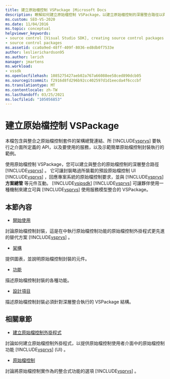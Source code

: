 ```yaml
---
title: 建立原始檔控制 VSPackage |Microsoft Docs
description: 瞭解如何建立原始檔控制 VSPackage，以建立原始檔控制的深層整合路徑以與 Visual Studio 整合。
ms.custom: SEO-VS-2020
ms.date: 11/04/2016
ms.topic: conceptual
helpviewer_keywords:
- source control [Visual Studio SDK], creating source control packages
- source control packages
ms.assetid: cca0a9ed-48ff-409f-8036-ed8db0f7533e
author: leslierichardson95
ms.author: lerich
manager: jmartens
ms.workload:
- vssdk
ms.openlocfilehash: 1085275427aeb02a767a66088ee58ced890dcb05
ms.sourcegitcommit: f2916d8fd296b92cc402597d1d1eecda4f6cccbf
ms.translationtype: MT
ms.contentlocale: zh-TW
ms.lasthandoff: 03/25/2021
ms.locfileid: "105056853"
---
```

# <a name="create-a-source-control-vspackage"></a>建立原始檔控制 VSPackage
本檔包含與整合之原始檔控制套件的架構總覽連結、所 [!INCLUDE[vsprvs](../../code-quality/includes/vsprvs_md.md)] 要執行之介面所定義的 API，以及要使用的服務，以及示範簡單原始檔控制封裝執行的範例。

 使用原始檔控制 VSPackage，您可以建立與整合的原始檔控制的深層整合路徑 [!INCLUDE[vsprvs](../../code-quality/includes/vsprvs_md.md)] 。 它可讓封裝略過所裝載的預設原始檔控制 UI [!INCLUDE[vsprvs](../../code-quality/includes/vsprvs_md.md)] ，回應專案系統的原始檔控制要求，並與 [!INCLUDE[vsprvs](../../code-quality/includes/vsprvs_md.md)] **方案總管** 等元件互動。 [!INCLUDE[vsipsdk](../../extensibility/includes/vsipsdk_md.md)] [!INCLUDE[vsprvs](../../code-quality/includes/vsprvs_md.md)] 可讓夥伴使用一種機制來建立可與 [!INCLUDE[vsprvs](../../code-quality/includes/vsprvs_md.md)] 使用服務模型整合的 VSPackage。

## <a name="in-this-section"></a>本節內容
- [開始使用](../../extensibility/internals/getting-started-with-source-control-vspackages.md)

 討論原始檔控制封裝，這是在中執行原始檔控制功能的原始檔控制外掛程式更先進的替代方案 [!INCLUDE[vsprvs](../../code-quality/includes/vsprvs_md.md)] 。

- [架構](../../extensibility/internals/source-control-vspackage-architecture.md)

 提供圖表，並說明原始檔控制封裝的元件。

- [功能](../../extensibility/internals/source-control-vspackage-features.md)

 描述原始檔控制封裝的各種功能。

- [設計項目](../../extensibility/internals/source-control-vspackage-design-elements.md)

 描述原始檔控制封裝必須針對深層整合執行的 VSPackage 結構。

## <a name="related-sections"></a>相關章節
- [建立原始檔控制外掛程式](../../extensibility/internals/creating-a-source-control-plug-in.md)

 討論如何建立原始檔控制外掛程式，以提供原始檔控制使用者介面中的原始檔控制功能 [!INCLUDE[vsprvs](../../code-quality/includes/vsprvs_md.md)] (UI) 。

- [原始檔控制](../../extensibility/internals/source-control.md)

 討論將原始檔控制實作為的整合式功能的選項 [!INCLUDE[vsprvs](../../code-quality/includes/vsprvs_md.md)] 。
